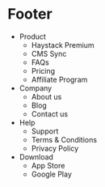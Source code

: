 # Footer

- Product
    + Haystack Premium
    + CMS Sync
    + FAQs
    + Pricing
    + Affiliate Program
- Company
    + About us
    + Blog
    + Contact us
- Help
    + Support
    + Terms & Conditions
    + Privacy Policy
- Download
    + App Store
    + Google Play